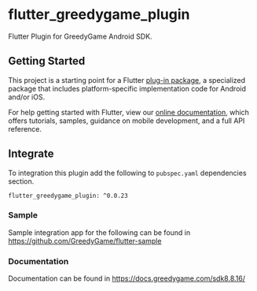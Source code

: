 # flutter_greedygame_plugin

Flutter Plugin for GreedyGame Android SDK.

## Getting Started

This project is a starting point for a Flutter
[plug-in package](https://flutter.dev/developing-packages/),
a specialized package that includes platform-specific implementation code for
Android and/or iOS.

For help getting started with Flutter, view our 
[online documentation](https://flutter.dev/docs), which offers tutorials, 
samples, guidance on mobile development, and a full API reference.

## Integrate

To integration this plugin add the following to `pubspec.yaml` dependencies section.

    flutter_greedygame_plugin: ^0.0.23
    
### Sample
Sample integration app for the following can be found in https://github.com/GreedyGame/flutter-sample

### Documentation

Documentation can be found in https://docs.greedygame.com/sdk8.8.16/
